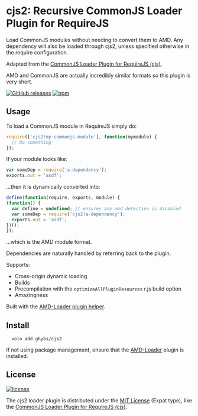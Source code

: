 # cjs2: Recursive CommonJS Loader Plugin for RequireJS

Load CommonJS modules without needing to convert them to AMD.
Any dependency will also be loaded through cjs2, unless specified otherwise in the require configuration.

Adapted from the  [CommonJS Loader Plugin for RequireJS (cjs)](https://github.com/guybedford/cjs).

AMD and CommonJS are actually incredibly similar formats so this plugin is very short.

[![GitHub releases](https://img.shields.io/github/release/ghybs/cjs2.svg?label=GitHub)](https://github.com/ghybs/cjs2/releases)
[![npm](https://img.shields.io/npm/v/cjs2.svg)](https://www.npmjs.com/package/cjs2)


## Usage

To load a CommonJS module in RequireJS simply do:

```javascript
require(['cjs2!my-commonjs-module'], function(mymodule) {
  // Do something
});
```

If your module looks like:

```javascript
var someDep = require('a-dependency');
exports.out = 'asdf';
```

…then it is dynamically converted into:

```javascript
define(function(require, exports, module) {
(function() {
  var define = undefined; // ensures any amd detection is disabled
  var someDep = require('cjs2!a-dependency');
  exports.out = 'asdf';
})();
});
```

…which is the AMD module format.

Dependencies are naturally handled by referring back to the plugin.

Supports:
* Cross-origin dynamic loading
* Builds
* Precompilation with the `optimizeAllPluginResources` r.js build option
* Amazingness

Built with the [AMD-Loader plugin helper](https://github.com/guybedford/amd-loader).


## Install

```shell
  volo add ghybs/cjs2
```

If not using package management, ensure that the [AMD-Loader](https://github.com/guybedford/amd-loader) plugin is installed.


## License

[![license](https://img.shields.io/github/license/ghybs/cjs2.svg)](LICENSE)

The cjs2 loader plugin is distributed under the [MIT License](http://choosealicense.com/licenses/mit/) (Expat type),
like the  [CommonJS Loader Plugin for RequireJS (cjs)](https://github.com/guybedford/cjs).

